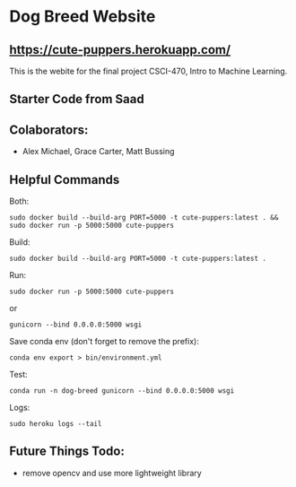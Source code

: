 # Dog Breed Website

## https://cute-puppers.herokuapp.com/

This is the webite for the final project CSCI-470, Intro to Machine Learning.

## Starter Code from Saad

## Colaborators:

- Alex Michael, Grace Carter, Matt Bussing

## Helpful Commands

Both:

`sudo docker build --build-arg PORT=5000 -t cute-puppers:latest . && sudo docker run -p 5000:5000 cute-puppers`

Build:

`sudo docker build --build-arg PORT=5000 -t cute-puppers:latest .`

Run:

`sudo docker run -p 5000:5000 cute-puppers`

or

`gunicorn --bind 0.0.0.0:5000 wsgi`

Save conda env (don't forget to remove the prefix):

`conda env export > bin/environment.yml`

Test:

`conda run -n dog-breed gunicorn --bind 0.0.0.0:5000 wsgi`

Logs:

`sudo heroku logs --tail`

## Future Things Todo:

- remove opencv and use more lightweight library
